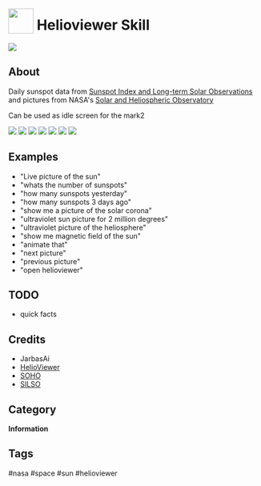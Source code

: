 # <img src='./icon.png' width='50' height='50' style='vertical-align:bottom'/> Helioviewer Skill
![](./logo.jpg)

## About

Daily sunspot data from [Sunspot Index and Long-term Solar Observations](http://sidc.be/silso/home) and pictures from NASA's [Solar and Heliospheric Observatory](https://sohowww.nascom.nasa.gov/sunspots/)
  
Can be used as idle screen for the mark2

![](gui7.png)
![](gui.png)
![](gui2.png)
![](gui3.png)
![](gui4.png)
![](gui.gif)
![](gui6.png)


## Examples
* "Live picture of the sun"
* "whats the number of sunspots"
* "how many sunspots yesterday"
* "how many sunspots 3 days ago"
* "show me a picture of the solar corona"
* "ultraviolet sun picture for 2 million degrees"
* "ultraviolet picture of the heliosphere"
* "show me magnetic field of the sun"
* "animate that"
* "next picture"
* "previous picture"
* "open helioviewer"

## TODO
- quick facts

## Credits
- JarbasAi
- [HelioViewer](https://helioviewer.org/)
- [SOHO](https://sohowww.nascom.nasa.gov/sunspots/)
- [SILSO](http://sidc.be/silso/home)

## Category
**Information**

## Tags
#nasa #space #sun #helioviewer
